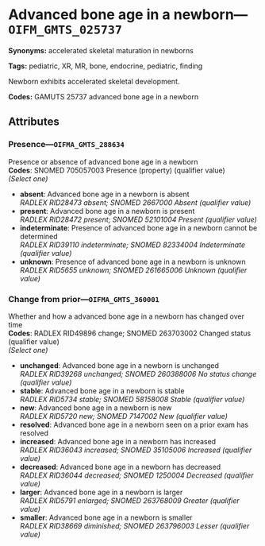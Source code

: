 # Advanced bone age in a newborn—`OIFM_GMTS_025737`

**Synonyms:** accelerated skeletal maturation in newborns

**Tags:** pediatric, XR, MR, bone, endocrine, pediatric, finding

Newborn exhibits accelerated skeletal development.

**Codes:** GAMUTS 25737 advanced bone age in a newborn

## Attributes

### Presence—`OIFMA_GMTS_288634`

Presence or absence of advanced bone age in a newborn  
**Codes**: SNOMED 705057003 Presence (property) (qualifier value)  
*(Select one)*

- **absent**: Advanced bone age in a newborn is absent  
_RADLEX RID28473 absent; SNOMED 2667000 Absent (qualifier value)_
- **present**: Advanced bone age in a newborn is present  
_RADLEX RID28472 present; SNOMED 52101004 Present (qualifier value)_
- **indeterminate**: Presence of advanced bone age in a newborn cannot be determined  
_RADLEX RID39110 indeterminate; SNOMED 82334004 Indeterminate (qualifier value)_
- **unknown**: Presence of advanced bone age in a newborn is unknown  
_RADLEX RID5655 unknown; SNOMED 261665006 Unknown (qualifier value)_

### Change from prior—`OIFMA_GMTS_360001`

Whether and how a advanced bone age in a newborn has changed over time  
**Codes**: RADLEX RID49896 change; SNOMED 263703002 Changed status (qualifier value)  
*(Select one)*

- **unchanged**: Advanced bone age in a newborn is unchanged  
_RADLEX RID39268 unchanged; SNOMED 260388006 No status change (qualifier value)_
- **stable**: Advanced bone age in a newborn is stable  
_RADLEX RID5734 stable; SNOMED 58158008 Stable (qualifier value)_
- **new**: Advanced bone age in a newborn is new  
_RADLEX RID5720 new; SNOMED 7147002 New (qualifier value)_
- **resolved**: Advanced bone age in a newborn seen on a prior exam has resolved  
- **increased**: Advanced bone age in a newborn has increased  
_RADLEX RID36043 increased; SNOMED 35105006 Increased (qualifier value)_
- **decreased**: Advanced bone age in a newborn has decreased  
_RADLEX RID36044 decreased; SNOMED 1250004 Decreased (qualifier value)_
- **larger**: Advanced bone age in a newborn is larger  
_RADLEX RID5791 enlarged; SNOMED 263768009 Greater (qualifier value)_
- **smaller**: Advanced bone age in a newborn is smaller  
_RADLEX RID38669 diminished; SNOMED 263796003 Lesser (qualifier value)_